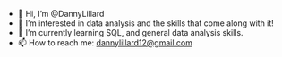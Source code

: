 - 👋 Hi, I’m @DannyLillard
- 👀 I’m interested in data analysis and the skills that come along with it!
- 🌱 I’m currently learning SQL, and general data analysis skills.
- 📫 How to reach me: dannylillard12@gmail.com
